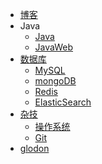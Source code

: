 -   <a href="https://www.chua-n.com">博客</a>
-   Java
    -   [Java](/Java/)
    -   [JavaWeb](/JavaWeb/)
-   [数据库](/数据库/)
    -   [MySQL](数据库/MySQL/)
    -   [mongoDB](数据库/mongoDB/)
    -   [Redis](数据库/Redis/)
    -   [ElasticSearch](/数据库/ElasticSearch/)
-   [杂技](/杂技/)
    -   [操作系统](/杂技/操作系统)
    -   [Git](/杂技/Git/)
-   [glodon](/glodon/)

